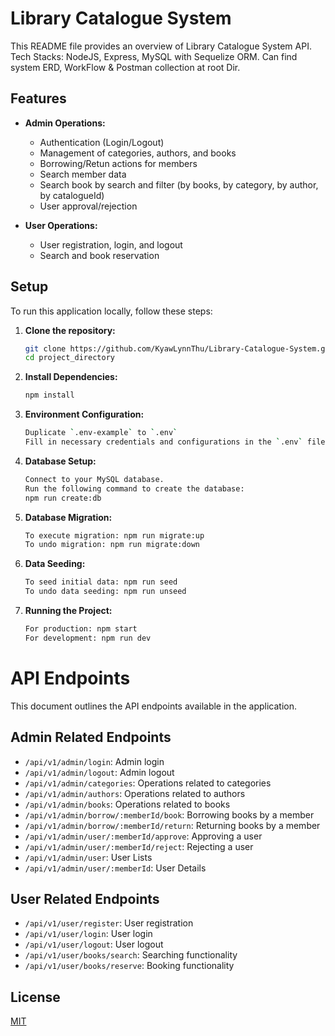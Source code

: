 # Library Catalogue System

This README file provides an overview of Library Catalogue System API. Tech Stacks: NodeJS, Express, MySQL with Sequelize ORM. Can find system ERD, WorkFlow & Postman collection at root Dir.

## Features

- **Admin Operations:**
  - Authentication (Login/Logout)
  - Management of categories, authors, and books
  - Borrowing/Retun actions for members
  - Search member data
  - Search book by search and filter (by books, by category, by author, by catalogueId)
  - User approval/rejection
  
- **User Operations:**
  - User registration, login, and logout
  - Search and book reservation

## Setup

To run this application locally, follow these steps:

1. **Clone the repository:**
   ```bash
   git clone https://github.com/KyawLynnThu/Library-Catalogue-System.git
   cd project_directory

2. **Install Dependencies:**
   ```bash
   npm install

3. **Environment Configuration:**
    ```bash
    Duplicate `.env-example` to `.env`
    Fill in necessary credentials and configurations in the `.env` file.

4. **Database Setup:**
    ```bash
    Connect to your MySQL database.
    Run the following command to create the database:
    npm run create:db

5. **Database Migration:**
    ```bash
    To execute migration: npm run migrate:up
    To undo migration: npm run migrate:down

6. **Data Seeding:**
    ```bash
    To seed initial data: npm run seed
    To undo data seeding: npm run unseed

7. **Running the Project:**
    ```bash
    For production: npm start
    For development: npm run dev

# API Endpoints

This document outlines the API endpoints available in the application.

## Admin Related Endpoints

- `/api/v1/admin/login`: Admin login
- `/api/v1/admin/logout`: Admin logout
- `/api/v1/admin/categories`: Operations related to categories
- `/api/v1/admin/authors`: Operations related to authors
- `/api/v1/admin/books`: Operations related to books
- `/api/v1/admin/borrow/:memberId/book`: Borrowing books by a member
- `/api/v1/admin/borrow/:memberId/return`: Returning books by a member
- `/api/v1/admin/user/:memberId/approve`: Approving a user
- `/api/v1/admin/user/:memberId/reject`: Rejecting a user
- `/api/v1/admin/user`: User Lists
- `/api/v1/admin/user/:memberId`: User Details


## User Related Endpoints

- `/api/v1/user/register`: User registration
- `/api/v1/user/login`: User login
- `/api/v1/user/logout`: User logout
- `/api/v1/user/books/search`: Searching functionality
- `/api/v1/user/books/reserve`: Booking functionality

## License

[MIT](https://choosealicense.com/licenses/mit/)